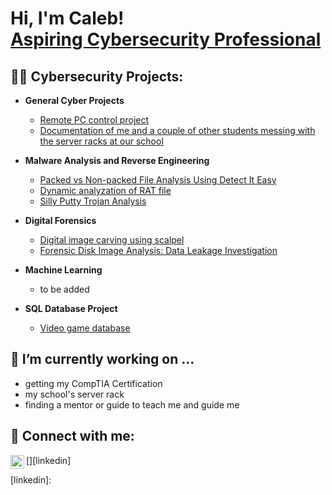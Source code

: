 <h1>Hi, I'm Caleb! <br/><a href="">Aspiring Cybersecurity Professional</a></h1>

<h2>👨‍💻 Cybersecurity Projects:</h2>

- <b>General Cyber Projects</b>
  - [Remote PC control project]()
  - [Documentation of me and a couple of other students messing with the server racks at our school]()
- <b>Malware Analysis and Reverse Engineering</b>
  - [Packed vs Non-packed File Analysis Using Detect It Easy]()
  - [Dynamic analyzation of RAT file]()
  - [Silly Putty Trojan Analysis]()
- <b>Digital Forensics</b>
  - [Digital image carving using scalpel]()
  - [Forensic Disk Image Analysis: Data Leakage Investigation]()

- <b>Machine Learning</b>
  - to be added
- <b>SQL Database Project</b>
  - [Video game database]()


<b> <h2> 🔭 I’m currently working on ... </h2> </b>
- getting my CompTIA Certification
- my school's server rack
- finding a mentor or guide to teach me and guide me

<h2> 🤳 Connect with me:</h2>

[<img align="left" alt="JoshMadakor | LinkedIn" width="22px" src="https://cdn.jsdelivr.net/npm/simple-icons@v3/icons/linkedin.svg" />][linkedin]

[linkedin]: 
